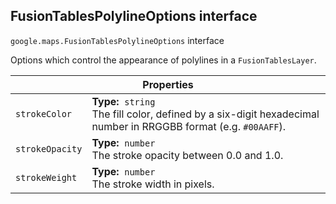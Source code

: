 <h2 id="FusionTablesPolylineOptions"> FusionTablesPolylineOptions interface </h2><p>
<code><span itemprop="path">google.maps</span>.<span itemprop="name">FusionTablesPolylineOptions</span></code>
interface
</p><p>Options which control the appearance of polylines in a <code>FusionTablesLayer</code>.</p><div class="devsite-table-wrapper"><table class="properties responsive" summary="interface FusionTablesPolylineOptions - Properties">
<thead>
<tr><th colspan="2">Properties</th>
</tr></thead>
<tbody>
<tr id="FusionTablesPolylineOptions.strokeColor">
<td><code><span>strokeColor</span></code></td>
<td><div><strong>Type:</strong>&nbsp; <code>string</code></div>
<div class="desc">The fill color, defined by a six-digit hexadecimal number in RRGGBB format (e.g. <code>#00AAFF</code>).</div></td>
</tr>
<tr id="FusionTablesPolylineOptions.strokeOpacity">
<td><code><span>strokeOpacity</span></code></td>
<td><div><strong>Type:</strong>&nbsp; <code>number</code></div>
<div class="desc">The stroke opacity between 0.0 and 1.0.</div></td>
</tr>
<tr id="FusionTablesPolylineOptions.strokeWeight">
<td><code><span>strokeWeight</span></code></td>
<td><div><strong>Type:</strong>&nbsp; <code>number</code></div>
<div class="desc">The stroke width in pixels.</div></td>
</tr>
</tbody>
</table></div>